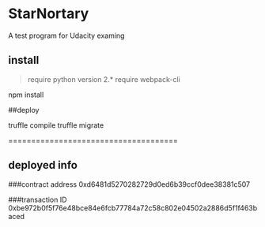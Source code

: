 # StarNortary
A test program for Udacity examing


## install

>require python version 2.*
>require webpack-cli

npm install

##deploy

truffle compile
truffle migrate

=====================================
## deployed info

###contract address
0xd6481d5270282729d0ed6b39ccf0dee38381c507

###transaction ID
0xbe972b0f5f76e48bce84e6fcb77784a72c58c802e04502a2886d5f1f463baced


